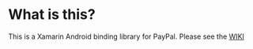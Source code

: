 # What is this? #

This is a Xamarin Android binding library for PayPal. 
Please see the [WIKI](https://bitbucket.org/markjackmilian/xam.paypal.droid/wiki/Home)